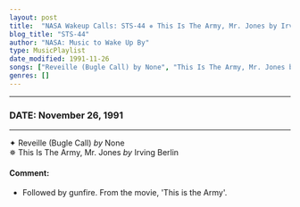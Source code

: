 ```yaml
---
layout: post
title:  "NASA Wakeup Calls: STS-44 ✵ This Is The Army, Mr. Jones by Irving Berlin ✧ November 26, 1991"
blog_title: "STS-44"
author: "NASA: Music to Wake Up By"
type: MusicPlaylist
date_modified: 1991-11-26
songs: ["Reveille (Bugle Call) by None", "This Is The Army, Mr. Jones by Irving Berlin"]
genres: []
---
```


----
### DATE: November 26, 1991
----
✦ Reveille (Bugle Call) *by* None    &nbsp;<br />
✵ This Is The Army, Mr. Jones *by* Irving Berlin  

#### Comment:
* Followed by gunfire.
From the movie, 'This is the Army'.



<br/>
<center>
	<a target="_blank"
	   href="https://twitter.com/intent/tweet?hashtags=Space,NASA,Playlist,NASAWakeupCalls,SpaceProgram&text=🚀 {{ page.author}}, {{ page.title }}. {{ site.url }}{{ page.url }}&via=nasawakeupcalls"><i class="fab fa-twitter" title="Tweet this page" alt="Tweet this page" style="font-size: 1.3em;"></i></a>
	&nbsp; 	<i class="fas fa-user-astronaut" style="font-size: 1.5em;"></i> &nbsp;
    <a id="custom_amazon_link"
       type="amzn" search="#"
       category="popular music">
    <i class="fab fa-amazon" style="font-size: 1.3em;"></i></a>
</center>

<!-- Randomly resolve an individual entry from a song array -->
<script src="/assets/javascript/seedrandom.min.js"></script>
<script>
  var wake_me_up = ["Reveille (Bugle Call) by None", "This Is The Army, Mr. Jones by Irving Berlin"];
  var prng = new Math.seedrandom();
  function randomSong() {
    song = wake_me_up[Math.floor(Math.random() * wake_me_up.length)];
    var amazon_link = document.getElementById("custom_amazon_link");
    amazon_link.setAttribute("search", song);
  }
  window.onload = randomSong();
</script>
